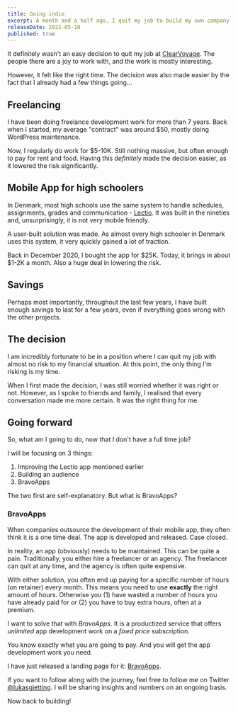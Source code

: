 ```yaml
---
title: Going indie
excerpt: A month and a half ago, I quit my job to build my own company. What's the plan?
releaseDate: 2022-05-10
published: true
---
```


It definitely wasn't an easy decision to quit my job at [ClearVoyage](https://clearvoyage.com). The people there are a joy to work with, and the work is mostly interesting.

However, it felt like the right time. The decision was also made easier by the fact that I already had a few things going...

## Freelancing

I have been doing freelance development work for more than 7 years. Back when I started, my average "contract" was around $50, mostly doing WordPress maintenance.

Now, I regularly do work for $5-10K. Still nothing massive, but often enough to pay for rent and food. Having this *definitely* made the decision easier, as it lowered the risk significantly.

## Mobile App for high schoolers

In Denmark, most high schools use the same system to handle schedules, assignments, grades and communication - [Lectio](https://lectio.dk). It was built in the nineties and, unsurprisingly, it is not very mobile friendly.

A user-built solution was made. As almost every high schooler in Denmark uses this system, it very quickly gained a lot of traction.

Back in December 2020, I bought the app for $25K. Today, it brings in about $1-2K a month. Also a huge deal in lowering the risk.

## Savings

Perhaps most importantly, throughout the last few years, I have built enough savings to last for a few years, even if everything goes wrong with the other projects.

## The decision

I am incredibly fortunate to be in a position where I can quit my job with almost no risk to my financial situation. At this point, the only thing I'm risking is my time.

When I first made the decision, I was still worried whether it was right or not. However, as I spoke to friends and family, I realised that every conversation made me more certain. It was the right thing for me.

## Going forward

So, what am I going to do, now that I don't have a full time job?

I will be focusing on 3 things:

1. Improving the Lectio app mentioned earlier
2. Building an audience
3. BravoApps

The two first are self-explanatory. But what is BravoApps?

### BravoApps

When companies outsource the development of their mobile app, they often think it is a one time deal. The app is developed and released. Case closed.

In reality, an app (obviously) needs to be maintained. This can be quite a pain. Traditionally, you either hire a freelancer or an agency. The freelancer can quit at any time, and the agency is often quite expensive.

With either solution, you often end up paying for a specific number of hours (on retainer) every month. This means you need to use **exactly** the right amount of hours. Otherwise you (1) have wasted a number of hours you have already paid for _or_ (2) you have to buy extra hours, often at a premium.

I want to solve that with _BravoApps_. It is a productized service that offers _unlimited_ app development work on a _fixed price_ subscription.

You know exactly what you are going to pay. And you will get the app development work you need.

I have just released a landing page for it: [BravoApps](https://getbravoapps.com).

If you want to follow along with the journey, feel free to follow me on Twitter [@lukasgjetting](https://twitter.com/lukasgjetting). I will be sharing insights and numbers on an ongoing basis.

Now back to building!